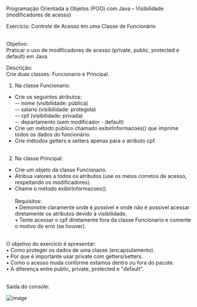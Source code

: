 Programação Orientada a Objetos (POO) com Java – Visibilidade (modificadores de acesso)<br>

Exercício: Controle de Acesso em uma Classe de Funcionário<br><br>

Objetivo:<br>
Praticar o uso de modificadores de acesso (private, public, protected e default) em Java.<br>

Descrição:<br>
Crie duas classes: Funcionario e Principal.<br>
1.	Na classe Funcionario:<br>
- Crie os seguintes atributos:<br>
-- nome (visibilidade: pública)<br>
-- salario (visibilidade: protegida)<br>
-- cpf (visibilidade: privada)<br>
-- departamento (sem modificador - default)<br>
-	Crie um método público chamado exibirInformacoes() que imprime todos os dados do funcionário.<br>
-	Crie métodos getters e setters apenas para o atributo cpf.<br><br>
2.	Na classe Principal:<br>
-	Crie um objeto da classe Funcionario.<br>
-	Atribua valores a todos os atributos (use os meios corretos de acesso, respeitando os modificadores).<br>
-	Chame o método exibirInformacoes().<br><br>
Requisitos:<br>
•	Demonstre claramente onde é possível e onde não é possível acessar diretamente os atributos devido à visibilidade.<br>
•	Tente acessar o cpf diretamente fora da classe Funcionario e comente o motivo do erro (se houver).<br><br>

O objetivo do exercício é apresentar:<br>
•	Como proteger os dados de uma classe (encapsulamento).<br>
•	Por que é importante usar private com getters/setters.<br>
•	Como o acesso muda conforme estamos dentro ou fora do pacote.<br>
•	A diferença entre public, private, protected e "default".<br>

<br>
Saída do console:

![image](https://github.com/user-attachments/assets/f01fcdb4-7a90-4016-ba58-aaf585cf7f7f)
